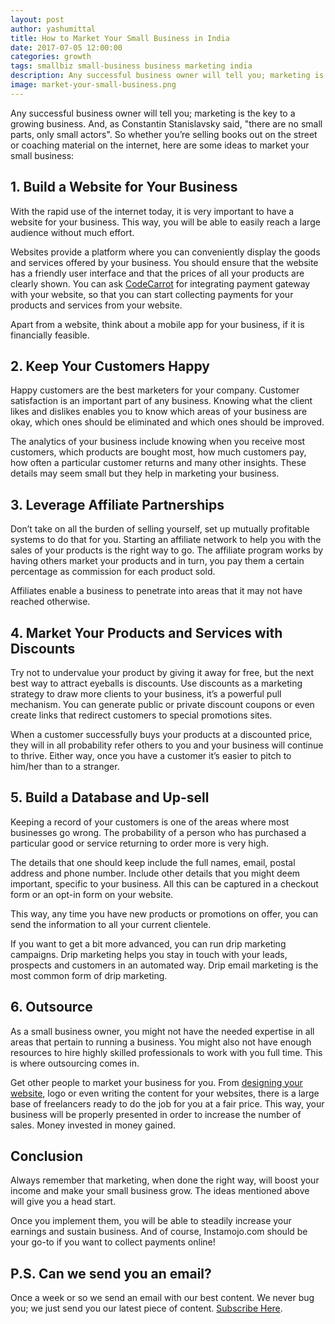 ```yaml
---
layout: post
author: yashumittal
title: How to Market Your Small Business in India
date: 2017-07-05 12:00:00
categories: growth
tags: smallbiz small-business business marketing india
description: Any successful business owner will tell you; marketing is the key to a growing business, here are some ideas to market your small business.
image: market-your-small-business.png
---
```


Any successful business owner will tell you; marketing is the key to a growing business. And, as Constantin Stanislavsky said, "there are no small parts, only small actors". So whether you’re selling books out on the street or coaching material on the internet, here are some ideas to market your small business:

## 1. Build a Website for Your Business

With the rapid use of the internet today, it is very important to have a website for your business. This way, you will be able to easily reach a large audience without much effort.

Websites provide a platform where you can conveniently display the goods and services offered by your business. You should ensure that the website has a friendly user interface and that the prices of all your products are clearly shown. You can ask [CodeCarrot](//www.codecarrot.net/) for integrating payment gateway with your website, so that you can start collecting payments for your products and services from your website.


Apart from a website, think about a mobile app for your business, if it is financially feasible.

## 2. Keep Your Customers Happy

Happy customers are the best marketers for your company. Customer satisfaction is an important part of any business. Knowing what the client likes and dislikes enables you to know which areas of your business are okay, which ones should be eliminated and which ones should be improved.

The analytics of your business include knowing when you receive most customers, which products are bought most, how much customers pay, how often a particular customer returns and many other insights. These details may seem small but they help in marketing your business.

## 3. Leverage Affiliate Partnerships

Don’t take on all the burden of selling yourself, set up mutually profitable systems to do that for you. Starting an affiliate network to help you with the sales of your products is the right way to go. The affiliate program works by having others market your products and in turn, you pay them a certain percentage as commission for each product sold.

Affiliates enable a business to penetrate into areas that it may not have reached otherwise.

## 4. Market Your Products and Services with Discounts

Try not to undervalue your product by giving it away for free, but the next best way to attract eyeballs is discounts.
Use discounts as a marketing strategy to draw more clients to your business, it’s a powerful pull mechanism. You can generate public or private discount coupons or even create links that redirect customers to special promotions sites.

When a customer successfully buys your products at a discounted price, they will in all probability refer others to you and your business will continue to thrive. Either way, once you have a customer it’s easier to pitch to him/her than to a stranger.

## 5. Build a Database and Up-sell

Keeping a record of your customers is one of the areas where most businesses go wrong. The probability of a person who has purchased a particular good or service returning to order more is very high.

The details that one should keep include the full names, email, postal address and phone number. Include other details that you might deem important, specific to your business. All this can be captured in a checkout form or an opt-in form on your website.

This way, any time you have new products or promotions on offer, you can send the information to all your current clientele.

If you want to get a bit more advanced, you can run drip marketing campaigns. Drip marketing helps you stay in touch with your leads, prospects and customers in an automated way. Drip email marketing is the most common form of drip marketing.

## 6. Outsource

As a small business owner, you might not have the needed expertise in all areas that pertain to running a business. You might also not have enough resources to hire highly skilled professionals to work with you full time. This is where outsourcing comes in.

Get other people to market your business for you. From [designing your website](//www.codecarrot.net/), logo or even writing the content for your websites, there is a large base of freelancers ready to do the job for you at a fair price. This way, your business will be properly presented in order to increase the number of sales. Money invested in money gained.

## Conclusion

Always remember that marketing, when done the right way, will boost your income and make your small business grow. The ideas mentioned above will give you a head start.

Once you implement them, you will be able to steadily increase your earnings and sustain business. And of course, Instamojo.com should be your go-to if you want to collect payments online!

## P.S. Can we send you an email?

Once a week or so we send an email with our best content. We never bug you; we just send you our latest piece of content. [Subscribe Here](#subscribe).
